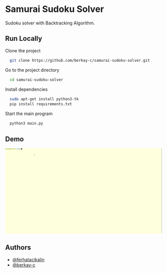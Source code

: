 
# Samurai Sudoku Solver

Sudoku solver with Backtracking Algorithm.

## Run Locally

Clone the project

```bash
  git clone https://github.com/berkay-c/samurai-sudoku-solver.git
```

Go to the project directory

```bash
  cd samurai-sudoku-solver
```

Install dependencies

```bash
  sudo apt-get install python3-tk
  pip install requirements.txt
```

Start the main program

```bash
  python3 main.py
```


## Demo

![](https://github.com/ferhatacikalin/samurai-sudoku-solver/blob/main/ss/sudoku.gif?raw=true)


## Authors

- [@ferhatacikalin](https://github.com/ferhatacikalin)
- [@berkay-c](https://github.com/berkay-c)

